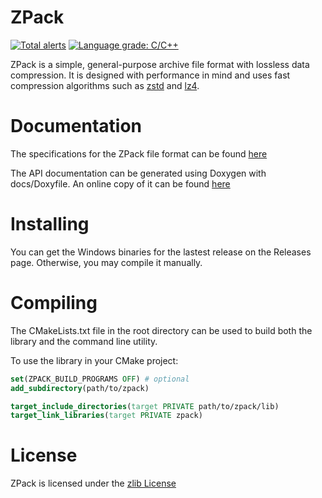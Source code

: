 # ZPack
[![Total alerts](https://img.shields.io/lgtm/alerts/g/LeadRDRK/ZPack.svg?logo=lgtm&logoWidth=18)](https://lgtm.com/projects/g/LeadRDRK/ZPack/alerts/)
[![Language grade: C/C++](https://img.shields.io/lgtm/grade/cpp/g/LeadRDRK/ZPack.svg?logo=lgtm&logoWidth=18)](https://lgtm.com/projects/g/LeadRDRK/ZPack/context:cpp)

ZPack is a simple, general-purpose archive file format with lossless data compression. It is designed with performance in mind and uses fast compression algorithms such as [zstd](https://github.com/facebook/zstd) and [lz4](https://github.com/lz4/lz4).
# Documentation
The specifications for the ZPack file format can be found [here](docs/specs.md)

The API documentation can be generated using Doxygen with docs/Doxyfile. An online copy of it can be found [here](https://leadrdrk.eu.org/zpack)
# Installing
You can get the Windows binaries for the lastest release on the Releases page. Otherwise, you may compile it manually.
# Compiling
The CMakeLists.txt file in the root directory can be used to build both the library and the command line utility.

To use the library in your CMake project:
```cmake
set(ZPACK_BUILD_PROGRAMS OFF) # optional
add_subdirectory(path/to/zpack)

target_include_directories(target PRIVATE path/to/zpack/lib)
target_link_libraries(target PRIVATE zpack)
```
# License
ZPack is licensed under the [zlib License](LICENSE)
